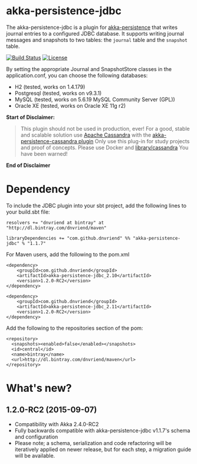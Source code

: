 # akka-persistence-jdbc
The akka-persistence-jdbc is a plugin for [akka-persistence](http://doc.akka.io/docs/akka/snapshot/scala/persistence.html) that writes journal entries to a configured JDBC database. It supports writing journal messages and snapshots to two tables:  the `journal` table and the `snapshot` table. 

[![Build Status](https://travis-ci.org/dnvriend/akka-persistence-jdbc.svg?branch=master)](https://travis-ci.org/dnvriend/akka-persistence-jdbc)
[![License](http://img.shields.io/:license-Apache%202-red.svg)](http://www.apache.org/licenses/LICENSE-2.0.txt)

By setting the appropriate Journal and SnapshotStore classes in the application.conf, you can choose the following databases:

* H2           (tested, works on 1.4.179)
* Postgresql   (tested, works on v9.3.1)
* MySQL        (tested, works on 5.6.19 MySQL Community Server (GPL))
* Oracle XE    (tested, works on Oracle XE 11g r2)

**Start of Disclaimer:**

> This plugin should not be used in production, ever! For a good, stable and scalable solution use [Apache Cassandra](http://cassandra.apache.org/) with the [akka-persistence-cassandra plugin](https://github.com/krasserm/akka-persistence-cassandra/) Only use this plug-in for study projects and proof of concepts. Please use Docker and [library/cassandra](https://registry.hub.docker.com/u/library/cassandra/) You have been warned! 

**End of Disclaimer**

# Dependency
To include the JDBC plugin into your sbt project, add the following lines to your build.sbt file:

    resolvers += "dnvriend at bintray" at "http://dl.bintray.com/dnvriend/maven"

    libraryDependencies += "com.github.dnvriend" %% "akka-persistence-jdbc" % "1.1.7"

For Maven users, add the following to the pom.xml

    <dependency>
        <groupId>com.github.dnvriend</groupId>
        <artifactId>akka-persistence-jdbc_2.10</artifactId>
        <version>1.2.0-RC2</version>
    </dependency>
    
    <dependency>
        <groupId>com.github.dnvriend</groupId>
        <artifactId>akka-persistence-jdbc_2.11</artifactId>
        <version>1.2.0-RC2</version>
    </dependency>

Add the following to the repositories section of the pom:

    <repository>
      <snapshots><enabled>false</enabled></snapshots>
      <id>central</id>
      <name>bintray</name>
      <url>http://dl.bintray.com/dnvriend/maven</url>
    </repository>

# What's new?

## 1.2.0-RC2 (2015-09-07)
 - Compatibility with Akka 2.4.0-RC2 
 - Fully backwards compatible with akka-persistence-jdbc v1.1.7's schema and configuration
 - Please note; a schema, serialization and code refactoring will be iteratively applied
   on newer release, but for each step, a migration guide will be available.
